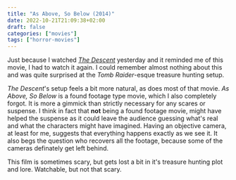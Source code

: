 ```yaml
---
title: "As Above, So Below (2014)"
date: 2022-10-21T21:09:38+02:00
draft: false
categories: ["movies"]
tags: ["horror-movies"]
---
```


Just because I watched [_The Descent_](../the-descent-2005) yesterday and it reminded me of this movie, I had to watch it again. I could remember almost nothing about this and was quite surprised at the _Tomb Raider_-esque treasure hunting setup.

_The Descent_'s setup feels a bit more natural, as does most of that movie. _As Above, So Below_ is a found footage type movie, which I also completely forgot. It is more a gimmick than strictly necessary for any scares or suspense. I think in fact that **not** being a found footage movie, might have helped the suspense as it could leave the audience guessing what's real and what the characters might have imagined. Having an objective camera, at least for me, suggests that everything happens exactly as we see it. It also begs the question who recovers all the footage, because some of the cameras definately get left behind.

This film is sometimes scary, but gets lost a bit in it's treasure hunting plot and lore. Watchable, but not that scary.
